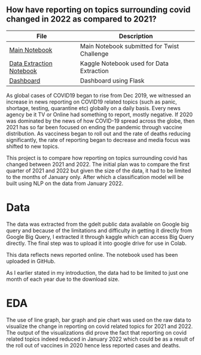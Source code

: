 ## How have reporting on topics surrounding covid changed in 2022 as compared to 2021?

<div align="center">
  
| File | Description |
|---|---|
| [Main Notebook](https://github.com/SitwalaM/nlp-topic-modelling/blob/main/Topic_Modelling_Final_TeamB.ipynb) | Main Notebook submitted for Twist Challenge  |
| [Data Extraction Notebook](https://github.com/SitwalaM/nlp-topic-modelling/blob/main/scripts/nlp_dag.py) | Kaggle Notebook used for Data Extraction |
|[Dashboard](https://public.tableau.com/views/Tanamadosi1/Dashboard?:language=en-US&publish=yes&:display_count=n&:origin=viz_share_link)| Dashboard using Flask|
  
</div>

As global cases of COVID19 began to rise from Dec 2019, we witnessed an increase in news reporting on COVID19 related topics (such as panic, shortage, testing, quarantine etc) globally on a daily basis. Every news agency be it TV or Online had something to report, mostly negative. If 2020 was dominated by the news of how COVID-19 spread across the globe, then 2021 has so far been focused on ending the pandemic through vaccine distribution. As vacciness began to roll out and the rate of deaths reducing significantly, the rate of reporting began to decrease and media focus was shifted to new topics.

This project is to compare how reporting on topics surrounding covid has changed between 2021 and 2022. The initial plan was to compare the first quarter of 2021 and 2022 but given the size of the data, it had to be limited to the months of January only. After which a classification model will be built using NLP on the data from January 2022.

# Data

The data was extracted from the gdelt public data available on Google big query and because of the limitations and difficulty in getting it directly from Google Big Query, I extracted it through kaggle which can access Big Query directly. The final step was to upload it into google drive for use in Colab.

This data reflects news reported online. The notebook used has been uploaded in GitHub.

As I earlier stated in my introduction, the data had to be limited to just one month of each year due to the download size.

# EDA

The use of line graph, bar graph and pie chart was used on the raw data to visualize the change in reporting on covid related topics for 2021 and 2022. The output of the visualizations did prove the fact that reporting on covid related topics indeed reduced in January 2022 which could be as a result of the roll out of vaccines in 2020 hence less reported cases and deaths.


